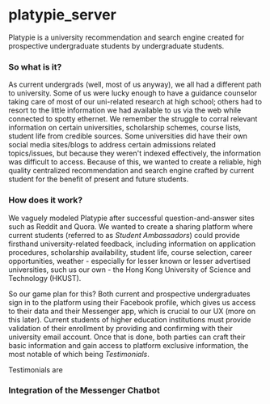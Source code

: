 # platypie_server
Platypie is a university recommendation and search engine created for prospective undergraduate students by undergraduate students. 

### So what is it?
As current undergrads (well, most of us anyway), we all had a different path to university. Some of us were lucky enough to have a guidance counselor taking care of most of our uni-related research at high school; others had to resort to the little information we had available to us via the web while connected to spotty ethernet. We remember the struggle to corral relevant information on certain universities, scholarship schemes, course lists, student life from credible sources. Some universities did have their own social media sites/blogs to address certain admissions related topics/issues, but because they weren't indexed effectively, the information was difficult to access. Because of this, we wanted to create a reliable, high quality centralized recommendation and search engine crafted by current student for the benefit of present and future students.

### How does it work?
We vaguely modeled Platypie after successful question-and-answer sites such as Reddit and Quora. We wanted to create a sharing platform where current students (referred to as _Student Ambassadors_) could provide firsthand university-related feedback, including information on application procedures, scholarship availability, student life, course selection, career opportunities, weather - especially for lesser known or lesser advertised universities, such us our own - the Hong Kong University of Science and Technology (HKUST). 

So our game plan for this? Both current and prospective undergraduates sign in to the platform using their Facebook profile, which gives us access to their data and their Messenger app, which is crucial to our UX (more on this later). Current students of higher education institutions must provide validation of their enrollment by providing and confirming with their university email account. Once that is done, both parties can craft their basic information and gain access to platform exclusive information, the most notable of which being _Testimonials_.

Testimonials are 

### Integration of the Messenger Chatbot
